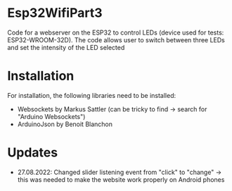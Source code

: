 # Esp32WifiPart3
Code for a webserver on the ESP32 to control LEDs (device used for tests: ESP32-WROOM-32D).
The code allows user to switch between three LEDs and set the intensity of the LED selected

# Installation
For installation, the following libraries need to be installed:
* Websockets by Markus Sattler (can be tricky to find -> search for "Arduino Websockets")
* ArduinoJson by Benoit Blanchon

# Updates
* 27.08.2022: Changed slider listening event from "click" to "change" -> this was needed to make the website work properly on Android phones
